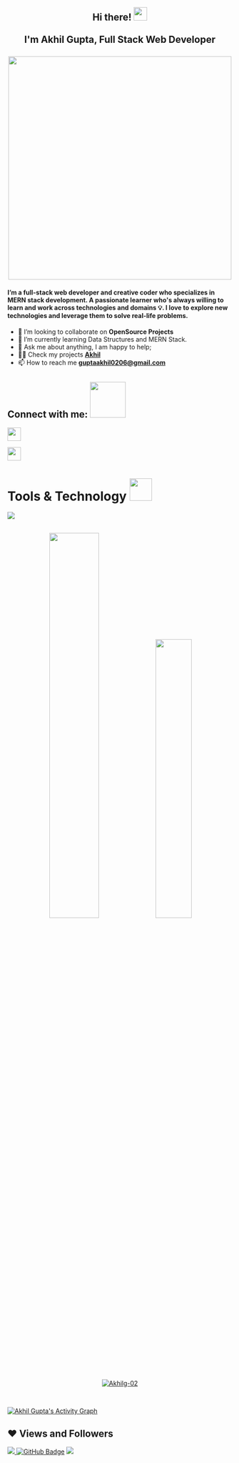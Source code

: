 <h2 align="center">
    <abc>
     <br>Hi there! <img src="https://user-images.githubusercontent.com/42378118/110234147-e3259600-7f4e-11eb-95be-0c4047144dea.gif" width="30"><br>
     <br> I'm Akhil Gupta, Full Stack Web Developer<br>
     <br>
       <img src="https://media.giphy.com/media/SWoSkN6DxTszqIKEqv/giphy.gif"  width="500">
    </abc>
   </h2> 


#### I’m a full-stack web developer and creative coder who specializes in MERN stack development. A passionate learner who's always willing to learn and work across technologies and domains 💡. I love to explore new technologies and leverage them to solve real-life problems.

 
- 👯 I’m looking to collaborate on **OpenSource Projects**
- 🌱 I’m currently learning Data Structures and MERN Stack.
- 💬 Ask me about anything, I am happy to help;
- 👨‍💻 Check my projects **[Akhil](https://github.com/Akhilg-02?tab=repositories)**
- 📫 How to reach me **guptaakhil0206@gmail.com**


## Connect with me: <img src="https://raw.githubusercontent.com/ShahriarShafin/ShahriarShafin/main/Assets/handshake.gif" width=80px/>

<p align="left">

<a href = "https://www.linkedin.com/in/akhil-gupta1997/" target="_blank"><img src="https://raw.githubusercontent.com/rahuldkjain/github-profile-readme-generator/master/src/images/icons/Social/linked-in-alt.svg" width=30px /></a>

 <a href="https://github.com/Akhilg-02" target="_blank"><img src="https://raw.githubusercontent.com/rahulbanerjee26/githubAboutMeGenerator/main/icons/github.svg" width=30px margin-left=40px/></a>

</p>


 
# Tools & Technology <img src="https://media.giphy.com/media/mGcNjsfWAjY5AEZNw6/giphy.gif" width="50">








<!-- <img src="https://img.shields.io/badge/html5-%23E34F26.svg?style=for-the-badge&logo=html5&logoColor=white" align="left">

<img src = "https://img.shields.io/badge/css3-%231572B6.svg?style=for-the-badge&logo=css3&logoColor=white" align="left">

<img src ="https://img.shields.io/badge/javascript-%23323330.svg?style=for-the-badge&logo=javascript&logoColor=%23F7DF1E" align="left">


<img src = "https://img.shields.io/badge/bootstrap-%23563D7C.svg?style=for-the-badge&logo=bootstrap&logoColor=white" align="left">

<img src = "https://img.shields.io/badge/NPM-%23000000.svg?style=for-the-badge&logo=npm&logoColor=white" align="left">

<img src = "https://img.shields.io/badge/node.js-6DA55F?style=for-the-badge&logo=node.js&logoColor=white" align="left">
<br/>
<br/>

<br/>
<br/> -->

<img src="https://user-images.githubusercontent.com/82999542/132934744-131c1891-4a4f-4e88-a64a-36720ad7470b.png" align="center">

<br />
<br />
<p align="center">
<img src="https://github-readme-stats.vercel.app/api?username=Akhilg-02&show_icons=true&theme=radical" width=47%>

<img src="https://github-readme-stats.vercel.app/api/top-langs/?username=Akhilg-02&layout=compact"  width=40% margin-left=50%>
</p>
<br/>
<br/>






<p align="center">
    <a href="https://github.com/Akhilg-02/github-readme-streak-stats">
        <img title="🔥 Get streak stats for your profile at git.io/streak-stats" alt="Akhilg-02" src="https://github-readme-streak-stats.herokuapp.com/?user=Akhilg-02&theme=black-ice&hide_border=true&stroke=0000&background=060A0CD0"/>
    </a>
</p>
<br/>
<!-- <a href="https://github.com/Akhilg-02/github-readme-activity-graph"><img alt="Akhil Gupta's Activity Graph" src="https://activity-graph.herokuapp.com/graph?username=Akhilg-02&bg_color=0D1117&color=5BCDEC&line=5BCDEC&point=FFFFFF&hide_border=true&theme=rogue" /></a> -->

<a href="https://github.com/Akhilg-02/github-readme-activity-graph"><img alt="Akhil Gupta's Activity Graph" src="https://activity-graph.herokuapp.com/graph?username=Akhilg-02&theme=rogue" /></a>




## ❤ Views and Followers
<a href="https://github.com/Meghna-DAS/github-profile-views-counter">
    <img src="https://komarev.com/ghpvc/?username=Akhilg-02">
</a>
<a href="https://github.com/Akhilg-02?tab=followers"><img src="https://img.shields.io/github/followers/Akhilg-02?label=Followers&style=social" alt="GitHub Badge"></a>


<img src="https://raw.githubusercontent.com/Trilokia/Trilokia/379277808c61ef204768a61bbc5d25bc7798ccf1/bottom_header.svg">




